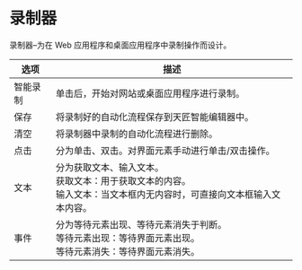 # 录制器 

录制器–为在 Web 应用程序和桌面应用程序中录制操作而设计。 
 
|选项| 	描述|
|-----|-----| 
|智能录制 |	单击后，开始对网站或桌面应用程序进行录制。 |
|保存 |	将录制好的自动化流程保存到天匠智能编辑器中。| 
|清空 |	将录制器中录制的自动化流程进行删除。| 
|点击 |	分为单击、双击。对界面元素手动进行单击/双击操作。| 
|文本 |	分为获取文本、输入文本。 </br>获取文本：用于获取文本的内容。 </br>输入文本：当文本框内无内容时，可直接向文本框输入文本内容。 |
|事件 |	分为等待元素出现、等待元素消失于判断。</br>等待元素出现：等待界面元素出现。</br>等待元素消失：等待界面元素消失。|
